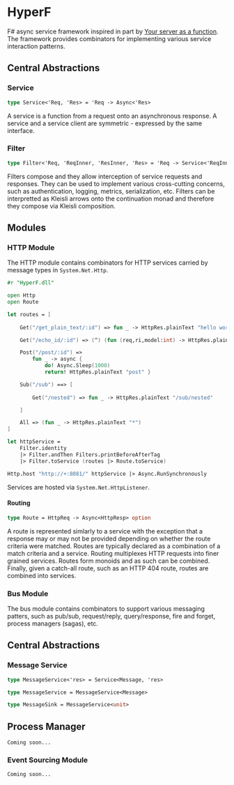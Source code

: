 HyperF
======

F# async service framework inspired in part by [Your server as a function](http://monkey.org/~marius/funsrv.pdf). The framework provides combinators for implementing various service interaction patterns.

## Central Abstractions

### Service

```fsharp
type Service<'Req, 'Res> = 'Req -> Async<'Res>
```

A service is a function from a request onto an asynchronous response. A service and a service client are symmetric - expressed by the same interface.

### Filter

```fsharp
type Filter<'Req, 'ReqInner, 'ResInner, 'Res> = 'Req -> Service<'ReqInner, 'ResInner> -> Async<'Res>
```

Filters compose and they allow interception of service requests and responses. They can be used to implement various cross-cutting concerns, such as authentication, logging, metrics, serialization, etc. Filters can be interpretted as Kleisli arrows onto the continuation monad and therefore they compose via Kleisli composition.


## Modules

### HTTP Module

The HTTP module contains combinators for HTTP services carried by message types in ```System.Net.Http```.

```fsharp
#r "HyperF.dll"

open Http
open Route

let routes = [
     
    Get("/get_plain_text/:id") => fun _ -> HttpRes.plainText "hello world"

    Get("/echo_id/:id") => (^) (fun (req,ri,model:int) -> HttpRes.plainText (sprintf "id=%i" model))

    Post("/post/:id") => 
        fun _ -> async {
            do! Async.Sleep(1000)
            return! HttpRes.plainText "post" }

    Sub("/sub") ==> [
    
        Get("/nested") => fun _ -> HttpRes.plainText "/sub/nested"

    ]    

    All => (fun _ -> HttpRes.plainText "*")
] 

let httpService = 
    Filter.identity 
    |> Filter.andThen Filters.printBeforeAfterTag
    |> Filter.toService (routes |> Route.toService)

Http.host "http://+:8081/" httpService |> Async.RunSynchronously
```

Services are hosted via ```System.Net.HttpListener```.

#### Routing

```fsharp
type Route = HttpReq -> Async<HttpResp> option
```

A route is represented simlarly to a service with the exception that a response may or may not be provided depending on whether the route criteria were matched. Routes are typically declared as a combination of a match criteria and a service. Routing multiplexes HTTP requests into finer grained services. Routes form monoids and as such can be combined. Finally, given a catch-all route, such as an HTTP 404 route, routes are combined into services. 


### Bus Module

The bus module contains combinators to support various messaging patters, such as pub/sub, request/reply, query/response, fire and forget, process managers (sagas), etc.


## Central Abstractions

### Message Service

```fsharp
type MessageService<'res> = Service<Message, 'res>

type MessageService = MessageService<Message>

type MessageSink = MessageService<unit>
```

## Process Manager

```Coming soon...```


### Event Sourcing Module

```Coming soon...```